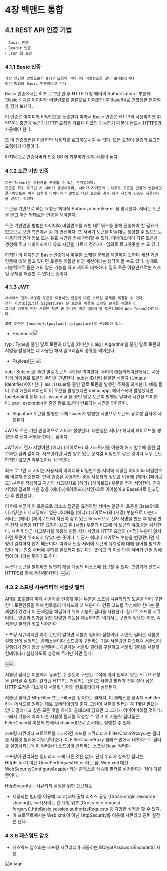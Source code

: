 # 4장 백앤드 통합
## 4.1 REST API 인증 기법
	⁃ Basic 인증
	⁃ Bearer 인증
	⁃ Json 웹 토큰

### 4.1.1 Basic 인증
	가장 간단한 방법으로서 HTTP 요청에 아이디와 비밀번호를 같이 보내는것이다
	이런 방법을 Basic 인증이라고 한다

Basic 인증에서는 최초 로그인 한 후 HTTP 요청 헤더의 Authorization : 부분에 'Basic <ID>:<Password>' 처럼 아이디와 비밀번호를 콜론으로 이어붙인 후 Base64로 인코딩한 문자열을 함께 보낸다.

이 인증은 아이디와 비밀번호를 노출한다 따라서 Basic 인증은 HTTP와 사용하기엔 취약하다.
중간에 누군가 HTTP 요청을 가로채 디코딩 가능하기 때문에 반드시 HTTPS와 사용해야 한다.

또 이 인증방법을 이용하면 사용자를 로그아웃시킬 수 없다. 모든 요청이 일종의 로그인 요청이기 때문이다.

마지막으로 인증서버와 인증 DB 에 과부하가 걸릴 확률이 높다

### 4.1.2 토큰 기반 인증
	토큰(Token)은 사용자를 구별할 수 있는 문자열이다.
	토큰은 최초 로그인 시 서버가 생성해주며, 서버가 자기만의 노하우로 토큰을 만들어 반환하면
	클라이언트는 이후 요청에 아이디와 비밀번호 대신 토큰을 계속 넘겨 자신이 인증된 사용자임을 알리는 것이다

토큰을 기반으로 하는 요청은 헤더에 Authorization:Bearer <Token>을 명시한다.
서버는 토큰을 받고 어떤 형태로든 인증을 해야한다.

토큰 기반인증 방법은 아이디와 비밀번호를 매번 네트워크를 통해 전송해야 할 필요가 없으므로 보안 측면에서 좀 더 안전하다. 또 서버가 토큰을 마음대로 생성할 수 있으므로 사용자의 인가 정보 또는 유효 시간을 정해 관리할 수 있다. 디바이스마다 다른 토큰을 생성해 주고 디바이스마다 유효 시간을 다르게 정하거나 임의로 로그아웃할 수 도 있다.

하지만 이 디자인은 Basic 인증에서 마주한 스케일 문제를 해결하지 못한다
세션 기반 인증에 대해 알고 있다면 토큰은 이름만 바뀐 세션이라는 생각이 들 수도 있다.
실제로 기능적으로 둘은 거의 같은 기능을 하고 제약도 비슷하다.
결국 토큰 이용만으로는 스케일 문제를 해결할 수 없다는 뜻이다.

### 4.1.3 JWT
	서버에서 전자 서명된 토큰을 이용하면 인증에 따른 스케일 문제를 해결할 수 있다.
	전자 서명(Digital Signature) 된 토큰을 이용해 스케일 문제를 해결한다,
	그리고 이렇게 전자 서명된 토큰 중 하나가 바로 JSON 웹 토큰(JSON Web Token/JWT)이다.

	JWT 토큰은 {header}.{payload}.{signature}로 구성되어 있다.

- Header
￼<img src="https://user-images.githubusercontent.com/61955818/173989326-55295921-0af1-42f4-8d25-628c1389a7b6.png">

typ : Type을 줄인 말로 토큰의 타입을 의미한다.
alg : Algorithm을 줄인 말로 토큰의 서명을 발행하는 데 사용된 해시 알고리즘의 종류를 의미한다.

- Payload
￼ <img src= "https://user-images.githubusercontent.com/61955818/173989426-795b33ab-cefe-4859-8d2b-ea6da692a7f8.png">

sub : Subject를 줄인 말로 토큰의 주인을 의미한다. 우리의 애플리케이션에서는 사용자의 이메일로 토큰의 주인을 판별한다. sub는 ID처럼 유일한 식별자 (Unique Identifier)여야 한다.
iss : Issuer를 줄인 말로 토큰을 발행한 주체를 의미한다. 예를 들어 우리 애플리케이션이 이 토큰을 발행했다면 demo app, 페이스북이 발행했다면 facebook이 된다.
iat : issued at 을 줄인 말로 토큰이 발행된 날짜와 시간을 의미한다.
exp : expiration을 줄인 말로 토큰이 만료되는 시간을 의미한다.

- Signature
토큰을 발행한 주체 Issuer가 발행한 서명으로 토큰의 유효성 검사에 사용된다.

JWT도 토큰 기반 인증이므로 서버가 생성한다. 다른점은 서버가 헤더와 페이로드를 생성한 후 전자 서명을 한다는 점이다.

JWT에서 전자 서명이란 {헤더}.{페이로드} 와 시크릿키를 이용해 해시 함수에 돌린 암호화한 결과 값이다. 시크릿키란 나만 알고 있는 문자열,비밀번호 같은 것이다 너무 간단하지만 않으면 아무것이나 상관없다.

최초 로그인 시 서버는 사용자의 아이디와 비밀번호를 서버에 저장된 아이디와 비밀번호에 비교해 인증한다. 만약 인증된 사용자인 경우 사용자의 정보를 이용해 {헤더}.{페이로드} 부분을 작성하고 자신의 시크릿키로 {헤더}.{페이로드} 부분을 전자 서명한다. 전자 서명의 결과로 나온 값을 {헤더}.{페이로드}.{서명}으로 이어붙이고 Base64로 인코딩한 후 반환한다.

이후에 누군가 이 토큰으로 리소스 접근을 요청하면 서버는 일단 이 토큰을 Base64로 디코딩한다.
디코딩해서 얻은 JSON을 {헤더}.{페이로드}와 {서명} 부분으로 나눈다.
서버는 {헤더}.{페이로드}와 자신이 갖고 있는 Secret으로 전자 서명을 만든 후 방금 만든 전자 서명을 HTTP 요청이 갖고 온 {서명} 부분과 비교해 이 토큰의 유효성을 검사한다.
서버가 방금 시크릿키를 이용해 만든 저자 서명과 HTTP 요청의 {서명} 부분이 일치하면 토큰이 위조되지 않았다는 뜻이다. 누군가 헤더나 페이로드 부분을 변경했다면 서명이 일치하지 않기 때문이다. 따라서 인증 서버에 토큰의 유효성에 대해 물어볼 필요가 없다
이는 인증 서버에 부하를 일으키지 않는다는 뜻이고 더 이상 인증 서버가 단일 장애점이 아니라는 뜻이기도 하다

누군가 토큰을 탈취하면 당연히 해당 계정의 리소스에 접근할 수 있다. 그렇기에 반드시 HTTPS를 통해 통신해야한다.
￼<img src="https://user-images.githubusercontent.com/61955818/173989664-62f7c26c-e772-4309-b00b-7ae8eee13866.png">
### 4.3.2 스프링 시큐리티와 서블릿 필터
API를 호출할때 마다 사용자를 인증해 주는 부분을 스프링 시큐리티의 도움을 받아 구현한다
토큰인증을 위해 컨트롤러 메서드의 첫 부분마다 인증 코드를 작성해야 한다는 문제점이 있었다 이 문제점을 해결하기 위해 서블릿 필터를 사용한다. 참고로 스프링 시큐리티는 인증과 인가를 위한 다양한 기능을 제공하지만 여기서는 구현에 필요한 부분, 즉 서블릿 필터만 짚고 넘어간다

스프링 시큐리티란 아주 간단히 말하면 서블릿 필터의 집합이다.
서플릿 필터는 서블릿 실행 전에 실행되는 클래스들이다 스프링이 구현하는 기본 서블릿인 디스패처 서블릿이 실행되기 전에 항상 실행된다. 개발자는 서블릿 필터를 구현하고 서블릿 필터를 서블릿 컨테이너가 실행하도록 설정해 주기만 하면 된다.

￼<img src= "https://user-images.githubusercontent.com/61955818/173989497-6300ae13-1fef-4513-aa32-2bef02bcebaf.png">

서블릿 필터는 이름에서 유추할 수 있듯이 구현된 로직에 따라 원하지 않는 HTTP 요청을 걸러낼 수 있다. 걸러낸 HTTP는 거절되는 것이고 서블릿 필터가 전부 살아 남은 HTTP 요청은 디스패처 서블릿 넘어와 컨트롤러에서 실행된다

서블릿 필터란 HttpFilter 또는 Filter를 상속하는 클래다. 이 클래스를 상속해 doFilter 라는 메서드를 원하는 대로 오버라이딩해 준다. 
그런데 서블릿 필터는 꼭 1개일 필요는 없다. 걸러내고 싶은 모든 것을 하나의 클래스에 담으면 그 크기가 어마어마해질 것이다. 그래서 기능에 따라 다른 서블릿 필터를 작성할 수 있고 이 서블릿 필터들은 FilterChain을 이용해 연쇄적(chained)으로 순서대로 실행할 수 있다.

스프링 시큐리티 프로젝트를 추가하면 스프링 시큐리티가 FilterChainProxy라는 필터를 서블릿 필터에 끼워 넣어준다. 이 FilterChainProxy 클래스 안에서 내부적으로 필터를 실행시키는데 이 필터들이 스프링이 관리하는 스프링 Bean 필터다

스프링이 관리하는 필터라고 크게 다른 것은 없다. 단지 우리가 상속할 필터는 HttpFilter가 아닌 OncePerRequestFilter 라는 점, Web.xml 대신 WebSecurityConfigureAdapter 라는 클래스를 상속해 필터를 설정한다는 점이 다를뿐이다.

HttpSecurity는 시큐리티 설정을 위한 오브젝트
- 제공되는 빌더를 이용해 cors(교차 출처 리소스 공유 (Cross-origin resource sharing)), csrf(사이트 간 요청 위조 (Cross-site request forgery)),httpBasic,session,authorizeRequests 등 다양한 설정을 할 수 있다.
- 이 프로젝트에서는 Web.xml 이 아닌 HttpSecurity를 이용해 시큐리티 관련 설정은 한다.
	
### 4.3.6 패스워드 암호
- 패스워드 암호화는 스프링 시큐리티가 제공하는 BCryptPasswordEncoder의 사용

	
![image](https://user-images.githubusercontent.com/61955818/174045705-ca08baf1-50b8-4557-8495-c623a1e2aa3d.png)
